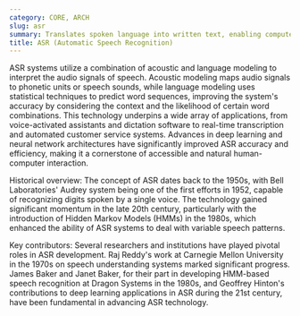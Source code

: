 ```yaml
---
category: CORE, ARCH
slug: asr
summary: Translates spoken language into written text, enabling computers to understand and process human speech.
title: ASR (Automatic Speech Recognition)
---
```


ASR systems utilize a combination of acoustic and language modeling to interpret the audio signals of speech. Acoustic modeling maps audio signals to phonetic units or speech sounds, while language modeling uses statistical techniques to predict word sequences, improving the system's accuracy by considering the context and the likelihood of certain word combinations. This technology underpins a wide array of applications, from voice-activated assistants and dictation software to real-time transcription and automated customer service systems. Advances in deep learning and neural network architectures have significantly improved ASR accuracy and efficiency, making it a cornerstone of accessible and natural human-computer interaction.

Historical overview: The concept of ASR dates back to the 1950s, with Bell Laboratories' Audrey system being one of the first efforts in 1952, capable of recognizing digits spoken by a single voice. The technology gained significant momentum in the late 20th century, particularly with the introduction of Hidden Markov Models (HMMs) in the 1980s, which enhanced the ability of ASR systems to deal with variable speech patterns.

Key contributors: Several researchers and institutions have played pivotal roles in ASR development. Raj Reddy's work at Carnegie Mellon University in the 1970s on speech understanding systems marked significant progress. James Baker and Janet Baker, for their part in developing HMM-based speech recognition at Dragon Systems in the 1980s, and Geoffrey Hinton's contributions to deep learning applications in ASR during the 21st century, have been fundamental in advancing ASR technology.